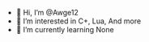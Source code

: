 - 👋 Hi, I’m @Awge12
- 👀 I’m interested in C+, Lua, And more
- 🌱 I’m currently learning None

<!---
Awge12/Awge12 is a ✨ special ✨ repository because its `README.md` (this file) appears on your GitHub profile.
You can click the Preview link to take a look at your changes.
--->
